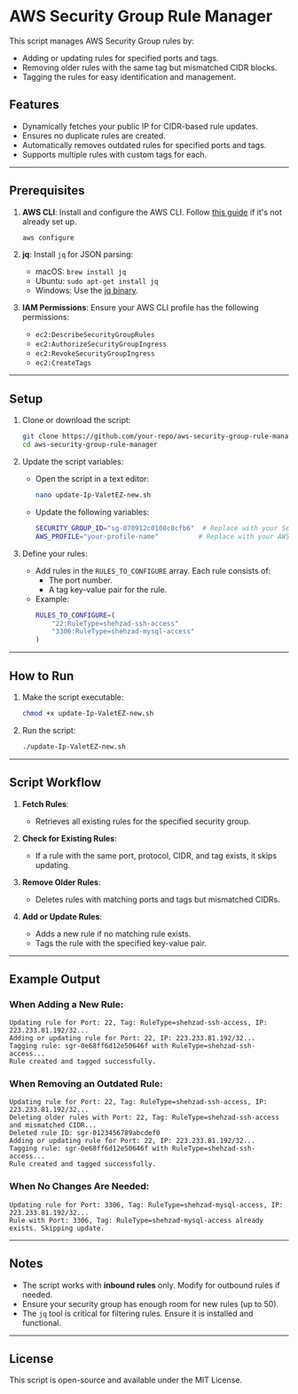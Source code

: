# AWS Security Group Rule Manager

This script manages AWS Security Group rules by:
- Adding or updating rules for specified ports and tags.
- Removing older rules with the same tag but mismatched CIDR blocks.
- Tagging the rules for easy identification and management.

## Features

- Dynamically fetches your public IP for CIDR-based rule updates.
- Ensures no duplicate rules are created.
- Automatically removes outdated rules for specified ports and tags.
- Supports multiple rules with custom tags for each.

---

## Prerequisites

1. **AWS CLI**: Install and configure the AWS CLI. Follow [this guide](https://docs.aws.amazon.com/cli/latest/userguide/getting-started-install.html) if it's not already set up.
   ```bash
   aws configure
   ```

2. **jq**: Install `jq` for JSON parsing:
   - macOS: `brew install jq`
   - Ubuntu: `sudo apt-get install jq`
   - Windows: Use the [jq binary](https://stedolan.github.io/jq/download/).

3. **IAM Permissions**: Ensure your AWS CLI profile has the following permissions:
   - `ec2:DescribeSecurityGroupRules`
   - `ec2:AuthorizeSecurityGroupIngress`
   - `ec2:RevokeSecurityGroupIngress`
   - `ec2:CreateTags`

---

## Setup

1. Clone or download the script:
   ```bash
   git clone https://github.com/your-repo/aws-security-group-rule-manager.git
   cd aws-security-group-rule-manager
   ```

2. Update the script variables:
   - Open the script in a text editor:
     ```bash
     nano update-Ip-ValetEZ-new.sh
     ```
   - Update the following variables:
     ```bash
     SECURITY_GROUP_ID="sg-070912c0108c0cfb6"  # Replace with your Security Group ID
     AWS_PROFILE="your-profile-name"          # Replace with your AWS CLI profile name (leave empty if default)
     ```

3. Define your rules:
   - Add rules in the `RULES_TO_CONFIGURE` array. Each rule consists of:
     - The port number.
     - A tag key-value pair for the rule.
   - Example:
     ```bash
     RULES_TO_CONFIGURE=(
         "22:RuleType=shehzad-ssh-access"
         "3306:RuleType=shehzad-mysql-access"
     )
     ```

---

## How to Run

1. Make the script executable:
   ```bash
   chmod +x update-Ip-ValetEZ-new.sh
   ```

2. Run the script:
   ```bash
   ./update-Ip-ValetEZ-new.sh
   ```

---

## Script Workflow

1. **Fetch Rules**:
   - Retrieves all existing rules for the specified security group.

2. **Check for Existing Rules**:
   - If a rule with the same port, protocol, CIDR, and tag exists, it skips updating.

3. **Remove Older Rules**:
   - Deletes rules with matching ports and tags but mismatched CIDRs.

4. **Add or Update Rules**:
   - Adds a new rule if no matching rule exists.
   - Tags the rule with the specified key-value pair.

---

## Example Output

### When Adding a New Rule:
```plaintext
Updating rule for Port: 22, Tag: RuleType=shehzad-ssh-access, IP: 223.233.81.192/32...
Adding or updating rule for Port: 22, IP: 223.233.81.192/32...
Tagging rule: sgr-0e68ff6d12e50646f with RuleType=shehzad-ssh-access...
Rule created and tagged successfully.
```

### When Removing an Outdated Rule:
```plaintext
Updating rule for Port: 22, Tag: RuleType=shehzad-ssh-access, IP: 223.233.81.192/32...
Deleting older rules with Port: 22, Tag: RuleType=shehzad-ssh-access and mismatched CIDR...
Deleted rule ID: sgr-0123456789abcdef0
Adding or updating rule for Port: 22, IP: 223.233.81.192/32...
Tagging rule: sgr-0e68ff6d12e50646f with RuleType=shehzad-ssh-access...
Rule created and tagged successfully.
```

### When No Changes Are Needed:
```plaintext
Updating rule for Port: 3306, Tag: RuleType=shehzad-mysql-access, IP: 223.233.81.192/32...
Rule with Port: 3306, Tag: RuleType=shehzad-mysql-access already exists. Skipping update.
```

---

## Notes

- The script works with **inbound rules** only. Modify for outbound rules if needed.
- Ensure your security group has enough room for new rules (up to 50).
- The `jq` tool is critical for filtering rules. Ensure it is installed and functional.

---

## License

This script is open-source and available under the MIT License.

